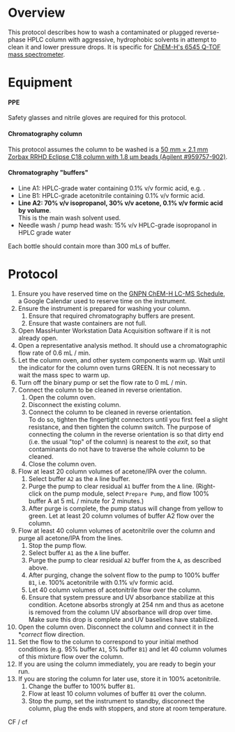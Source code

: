 # Overview

This protocol describes how to wash a contaminated or plugged reverse-phase HPLC column with aggressive, hydrophobic solvents in attempt to clean it and lower pressure drops.  It is specific for  [ChEM-H's 6545 Q-TOF mass spectrometer](https://asconfluence.stanford.edu/confluence/display/ICB/ChEM-H+Metabolite+Chemistry+Analysis+Center).

# Equipment
#### PPE
Safety glasses and nitrile gloves are required for this protocol.

#### Chromatography column

This protocol assumes the column to be washed is a [50 mm &times; 2.1 mm Zorbax RRHD Eclipse C18 column with 1.8 &mu;m beads (Agilent #959757-902)](http://www.agilent.com/store/en_US/Prod-959757-902/959757-902).  

#### Chromatography "buffers"
* Line A1: HPLC-grade water containing 0.1% v/v formic acid, e.g. []().
* Line B1: HPLC-grade acetonitrile containing 0.1% v/v formic acid.
* **Line A2: 70% v/v isopropanol, 30% v/v acetone, 0.1% v/v formic acid by volume**.  
	This is the main wash solvent used. 
* Needle wash / pump head wash: 15% v/v HPLC-grade isopropanol in HPLC grade water

Each bottle should contain more than 300 mLs of buffer.


# Protocol
1. Ensure you have reserved time on the [GNPN ChEM-H LC-MS Schedule](https://calendar.google.com/calendar/ical/gnpn.chemh.lc.ms%40gmail.com/private-0590e5f4df42c4d33d6fbb8ab1d0bb40/basic.ics), a Google Calendar used to reserve time on the instrument.
2. Ensure the instrument is prepared for washing your column.
	1. Ensure that required chromatography buffers are present.
	2. Ensure that waste containers are not full.
3. Open MassHunter Workstation Data Acquisition software if it is not already open.
4. Open a representative analysis method.  It should use a chromatographic flow rate of 0.6 mL / min.
5. Let the column oven, and other system components warm up.  Wait until the indicator for the column oven turns GREEN.  It is not necessary to wait the mass spec to warm up.
6. Turn off the binary pump or set the flow rate to 0 mL / min.
7. Connect the column to be cleaned in reverse orientation.
	1. Open the column oven.
	2. Disconnect the existing column.
	3. Connect the column to be cleaned in reverse orientation.  
		To do so, tighten the fingertight connectors until you first feel a slight resistance, and then tighten the column switch.
		The purpose of connecting the column in the reverse orientation is so that dirty end (i.e. the usual "top" of the column) is nearest to the _exit_, so that contaminants do not have to traverse the whole column to be cleaned.
	4. Close the column oven.
8. Flow at least 20 column volumes of acetone/IPA over the column.
	1. Select buffer `A2` as the `A` line buffer.
	2. Purge the pump to clear residual `A1` buffer from the `A` line.  (Right-click on the pump module, select `Prepare Pump`, and flow 100% buffer A at 5 mL / minute for 2 minutes.)  
	3. After purge is complete, the pump status will change from yellow to green.  Let at least 20 column volumes of buffer A2 flow over the column.  
9. Flow at least 40 column volumes of acetonitrile over the column and purge all acetone/IPA from the lines.
	1. Stop the pump flow.
	2. Select buffer `A1` as the `A` line buffer.
	3. Purge the pump to clear residual `A2` buffer from the `A`, as described above.
	4. After purging, change the solvent flow to the pump to 100% buffer `B1`, i.e. 100% acetonitrile with 0.1% v/v formic acid.
	5. Let 40 column volumes of acetonitrile flow over the column.
	6. Ensure that system pressure and UV absorbance stabilize at this condition.  Acetone absorbs strongly at 254 nm and thus as acetone is removed from the column UV absorbance will drop over time.  Make sure this drop is complete and UV baselines have stabilized.
10. Open the column oven.  Disconnect the column and connect it in the **correct* flow direction.
11. Set the flow to the column to correspond to your initial method conditions (e.g. 95% buffer `A1`, 5% buffer `B1`) and let 40 column volumes of this mixture flow over the column.
12. If you are using the column immediately, you are ready to begin your run.
13. If you are storing the column for later use, store it in 100% acetonitrile.
	1. Change the buffer to 100% buffer `B1`. 
	2. Flow at least 10 column volumes of buffer `B1` over the column.
	3. Stop the pump, set the instrument to standby, disconnect the column, plug the ends with stoppers, and store at room temperature.
	
CF / cf
